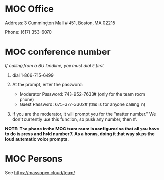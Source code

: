 # MOC Office
Address: 3 Cummington Mall # 451, Boston, MA 02215

Phone: (617) 353-6070

# MOC conference number

*If calling from a BU landline, you must dial 9 first*

1. dial 1-866-715-6499

2. At the prompt, enter the password: 
    * Moderator Password: 743-952-7633#  (only for the team room phone)
    * Guest Password: 675-377-3302#  (this is for anyone calling in)

3. If you are the moderator, it will prompt you for the "matter number."  We don't currently use this function, so push any number, then #.

**NOTE: The phone in the MOC team room is configured so that all you have to do is press and hold number 7.  As a bonus, doing it that way skips the loud automatic voice prompts.**


# MOC Persons
See https://massopen.cloud/team/
